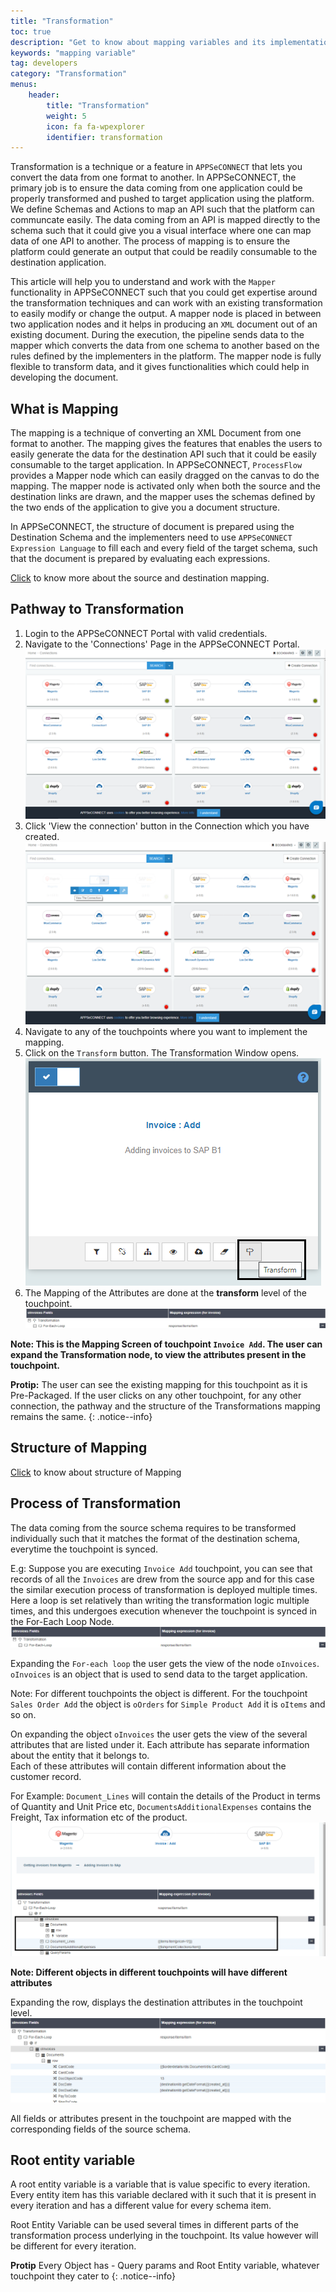```yaml
---
title: "Transformation"
toc: true
description: "Get to know about mapping variables and its implementation."
keywords: "mapping variable"
tag: developers
category: "Transformation"
menus: 
    header:
        title: "Transformation"
        weight: 5
        icon: fa fa-wpexplorer
        identifier: transformation
---
```


Transformation is a technique or a feature in `APPSeCONNECT` that lets you convert the data from one format to another. In APPSeCONNECT, the primary job is to ensure the data 
coming from one application could be properly transformed and pushed to target application using the platform. We define Schemas and Actions to map an API such that the
platform can communcate easily. The data coming from an API is mapped directly to the schema such that it could give you a visual interface where one can map data of one API 
to another. The process of mapping is to ensure the platform could generate an output that could be readily consumable to the destination application. 

This article will help you to understand and work with the `Mapper` functionality in APPSeCONNECT such that you could get expertise around the transformation techniques 
and can work with an existing transformation to easily modify or change the output. A mapper node is placed in between two application nodes and it helps in producing an `XML`
document out of an existing document. During the execution, the pipeline sends data to the mapper which converts the data from one schema to another based on the rules defined 
by the implementers in the platform. The mapper node is fully flexible to transform data, and it gives functionalities which could help in developing the document. 

## What is Mapping

The mapping is a technique of converting an XML Document from one format to another. The mapping gives the features that enables the users to easily generate the data for the 
destination API such that it could be easily consumable to the target application. In APPSeCONNECT, `ProcessFlow` provides a Mapper node which can easily dragged on the canvas 
to do the mapping. The mapper node is activated only when both the source and the destination links are drawn, and the mapper uses the schemas defined by the two ends of the application
to give you a document structure. 

In APPSeCONNECT, the structure of document is prepared using the Destination Schema and the implementers need to use `APPSeCONNECT Expression Language` to fill each and every field 
of the target schema, such that the document is prepared by evaluating each expressions. 

[Click](/transformation/basic-of-source-destination-mapping/) to know more about the source and destination mapping.

## Pathway to Transformation

1. Login to the APPSeCONNECT Portal with valid credentials.
2. Navigate to the 'Connections' Page in the APPSeCONNECT Portal.
![connectionpageview-transformation](/staticfiles/Transformation/media/connectionpageview-transformation.png)
3. Click 'View the connection' button in the Connection which you have created.
![view-connection-transformation](/staticfiles/Transformation/media/view-connection-transformation.png)
4. Navigate to any of the touchpoints where you want to implement the mapping.
5. Click on the `Transform` button. The Transformation Window opens.  
 ![transform Button](../../staticfiles/Transformation/media/transform-button.png)
6. The Mapping of the Attributes are done at the **transform** level of the touchpoint.
![process-of-transformation](/staticfiles/Transformation/media/process-of-transformation.png)


**Note: This is the Mapping Screen of touchpoint `Invoice Add`. 
The user can expand the Transformation node, to view the attributes present in the touchpoint.**

**Protip:** The user can see the existing mapping for this touchpoint as it is Pre-Packaged. If the user clicks on any other touchpoint,
for any other connection, the pathway and the structure of the Transformations mapping remains the same. 
{: .notice--info}

## Structure of Mapping

[Click](/transformation/getting-started-with-mapping/#structure-of-mapping) to know about structure of Mapping 

## Process of Transformation

The data coming from the source schema requires to be transformed individually such that it matches the format of the destination schema,
everytime the touchpoint is synced.

E.g: Suppose you are executing `Invoice Add` touchpoint, you can see that records of all the `Invoices` are 
drew from the source app and for this case the similar execution process of transformation is deployed multiple
 times. Here a loop is set relatively than writing the transformation logic multiple times, and this undergoes 
execution whenever the touchpoint is synced in the For-Each Loop Node.  
![process-of-transformation](/staticfiles/Transformation/media/process-of-transformation.png)

Expanding the `For-each loop` the user gets the view of the node `oInvoices`. `oInvoices` is an object that is used to send data to the target application. 

Note: For different touchpoints the object is different. For the touchpoint `Sales Order Add` the object is `oOrders` for `Simple Product Add` it is `oItems` and so on.

On expanding the object `oInvoices` the user gets the view of the several attributes that are listed under it. 
Each attribute has separate information about the entity that it belongs to.  
Each of these attributes will contain different information about the customer record. 

For Example: `Document_Lines` will contain the details of the Product in terms of Quantity and Unit Price etc, 
`DocumentsAdditionalExpenses` contains the Freight, Tax information etc of the product. 
![process-of-transformation2](/staticfiles/Transformation/media/process-of-transformation2.png)

**Note: Different objects in different touchpoints will have different attributes**  

Expanding the row, displays the destination attributes in the touchpoint level.
![process-of-transformation3](/staticfiles/Transformation/media/process-of-transformation3.png)

All fields or attributes present in the touchpoint are mapped with the corresponding fields of the source schema.

## Root entity variable

A root entity variable is a variable that is value specific to every iteration. 
Every entity item has this variable declared with it such that it is present in every iteration and has a different 
value for every schema item.

Root Entity Variable can be used several times in different parts of the transformation process underlying in the touchpoint. 
Its value however will be different for every iteration.

**Protip** Every Object has - Query params and Root Entity variable, whatever touchpoint they cater to
{: .notice--info}

